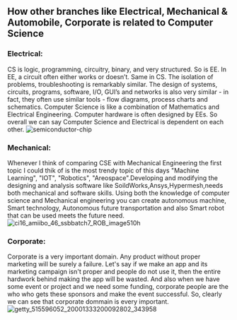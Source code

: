 ## How other branches like Electrical, Mechanical & Automobile, Corporate is related to Computer Science
### Electrical:
CS is logic, programming, circuitry, binary, and very structured. So is EE. In EE, a circuit often either works or doesn’t. Same in CS. The isolation of problems, troubleshooting is remarkably similar. The design of systems, circuits, programs, software, I/O, GUI’s and networks is also very similar - in fact, they often use similar tools - flow diagrams, process charts and schematics. Computer Science is like a combination of Mathematics and Electrical Engineering. Computer hardware is often designed by EEs. So overall we can say Computer Science and Electrical is dependent on each other.
![semiconductor-chip](https://user-images.githubusercontent.com/60737264/110241331-3ced8680-7f76-11eb-9086-6dff81008a78.jpg)

### Mechanical:
Whenever I think of comparing CSE with Mechanical Engineering the first topic I could thik of is the most trendy topic of this days "Machine Learning", "IOT", "Robotics", "Areospace".Developing and modifying the designing and analysis software like SoildWorks,Ansys,Hypermesh,needs both mechanical and software skills. Using both the knowledge of computer science and Mechanical engineering you can create autonomous machine, Smart technology, Autonomous future transportation and also Smart robot that can be used meets the future need. 
![ci16_amiibo_46_ssbbatch7_ROB_image510h](https://user-images.githubusercontent.com/60737264/110241320-33641e80-7f76-11eb-8bc1-020e691a7a64.jpg)

### Corporate:
Corporate is a very important domain. Any product without proper marketing will be surely a failure. Let's say if we make an app and its marketing campaign isn't proper and people do not use it, then the entire hardwork behind making the app will be wasted. And also when we have some event or project and we need some funding, corporate people are the who who gets these sponsors and make the event successful. So, clearly we can see that corporate dommain is every important.
![getty_515596052_20001333200092802_343958](https://user-images.githubusercontent.com/60737264/110241311-20514e80-7f76-11eb-8a1a-1d42afff873c.jpg)
